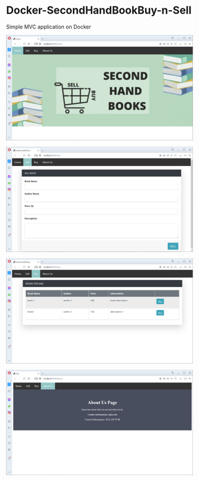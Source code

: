 # Docker-SecondHandBookBuy-n-Sell
Simple MVC application on Docker



![alt text](https://github.com/AhmetNSHN/Docker-SecondHandBookBuy-n-Sell/blob/master/Images/home.jpg)

![alt text](https://github.com/AhmetNSHN/Docker-SecondHandBookBuy-n-Sell/blob/master/Images/sell.PNG)

![alt text](https://github.com/AhmetNSHN/Docker-SecondHandBookBuy-n-Sell/blob/master/Images/buy.PNG)

![alt text](https://github.com/AhmetNSHN/Docker-SecondHandBookBuy-n-Sell/blob/master/Images/about.PNG)
